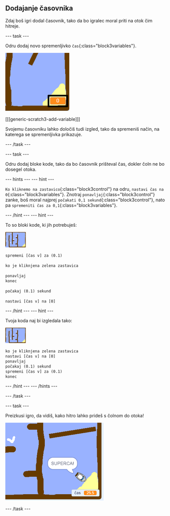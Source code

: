 ## Dodajanje časovnika

Zdaj boš igri dodal časovnik, tako da bo igralec moral priti na otok čim hitreje.

--- task ---

Odru dodaj novo spremenljivko `čas`{:class="block3variables"}.

![posnetek zaslona](images/boat-variable-annotated.png)

[[[generic-scratch3-add-variable]]]

Svojemu časovniku lahko določiš tudi izgled, tako da spremeniš način, na katerega se spremenljivka prikazuje.

--- /task ---

--- task ---

Odru dodaj bloke kode, tako da bo časovnik prišteval čas, dokler čoln ne bo dosegel otoka.

--- hints --- --- hint ---

`Ko kliknemo na zastavico`{:class="block3control"} na odru, `nastavi čas na 0`{:class="block3variables"}. Znotraj `ponavljaj`{:class="block3control"} zanke, boš moral najprej `počakati 0,1 sekund`{:class="block3control"}, nato pa `spremeniti čas za 0,1`{:class="block3variables"}.

--- /hint --- --- hint ---

To so bloki kode, ki jih potrebuješ:

![oder](images/stage.png)

```blocks3
spremeni [čas v] za (0.1)

ko je kliknjena zelena zastavica

ponavljaj
konec

počakaj (0.1) sekund

nastavi [čas v] na [0]
```

--- /hint --- --- hint ---

Tvoja koda naj bi izgledala tako:

![oder](images/stage.png)

```blocks3
ko je kliknjena zelena zastavica
nastavi [čas v] na [0]
ponavljaj
počakaj (0.1) sekund
spremeni [čas v] za (0.1)
konec
```

--- /hint --- --- /hints ---

--- /task ---

--- task ---

Preizkusi igro, da vidiš, kako hitro lahko prideš s čolnom do otoka!

![posnetek zaslona](images/boat-variable-test.png)

--- /task ---
